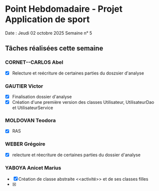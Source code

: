 # Point Hebdomadaire - Projet Application de sport

Date : Jeudi 02 octobre 2025
Semaine n° 5

## Tâches réalisées cette semaine


### CORNET--CARLOS Abel
- [x] Relecture et reécriture de certaines parties du doszsier d'analyse

### GAUTIER Victor
- [x] Finalisation dossier d'analyse
- [x] Création d'une première version des classes Utilisateur, UtilisateurDao et UtilisateurService

### MOLDOVAN Teodora

- [x] RAS

### WEBER Grégoire
- [x] relecture et réecriture de certaines parties du dossier d'analyse
      

### YABOYA Anicet Marius
- [x] Création de classe abstraite <<activité>> et de ses classes filles
- [x] 
